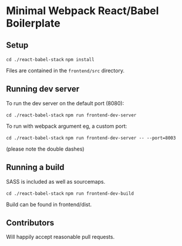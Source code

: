 # Minimal Webpack React/Babel Boilerplate

## Setup

`cd ./react-babel-stack`
`npm install`

Files are contained in the `frontend/src` directory.

## Running dev server

To run the dev server on the default port (8080):

`cd ./react-babel-stack`
`npm run frontend-dev-server`

To run with webpack argument eg, a custom port:

`cd ./react-babel-stack`
`npm run frontend-dev-server -- --port=8003`

(please note the double dashes)

## Running a build

SASS is included as well as sourcemaps.

`cd ./react-babel-stack`
`npm run frontend-dev-build`

Build can be found in frontend/dist.

## Contributors
Will happily accept reasonable pull requests.
